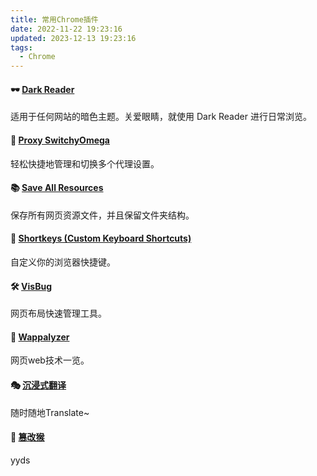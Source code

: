 ```yaml
---
title: 常用Chrome插件
date: 2022-11-22 19:23:16
updated: 2023-12-13 19:23:16
tags:
  - Chrome
---
```

#### 🕶 [Dark Reader](https://chrome.google.com/webstore/detail/dark-reader/eimadpbcbfnmbkopoojfekhnkhdbieeh)

适用于任何网站的暗色主题。关爱眼睛，就使用 Dark Reader 进行日常浏览。

#### 🧿 [Proxy SwitchyOmega](https://chrome.google.com/webstore/detail/proxy-switchyomega/padekgcemlokbadohgkifijomclgjgif)

轻松快捷地管理和切换多个代理设置。

#### 📚 [Save All Resources](https://chrome.google.com/webstore/detail/save-all-resources/abpdnfjocnmdomablahdcfnoggeeiedb)

保存所有网页资源文件，并且保留文件夹结构。

#### 🎹 [Shortkeys (Custom Keyboard Shortcuts)](https://chrome.google.com/webstore/detail/shortkeys-custom-keyboard/logpjaacgmcbpdkdchjiaagddngobkck)

自定义你的浏览器快捷键。

#### 🛠 [VisBug](https://chrome.google.com/webstore/detail/visbug/cdockenadnadldjbbgcallicgledbeoc)

网页布局快速管理工具。

#### 🎃 [Wappalyzer](https://chrome.google.com/webstore/detail/wappalyzer-technology-pro/gppongmhjkpfnbhagpmjfkannfbllamg)

网页web技术一览。

#### 🎭 [沉浸式翻译](https://chrome.google.com/webstore/detail/immersive-translate/bpoadfkcbjbfhfodiogcnhhhpibjhbnh)

随时随地Translate~

#### 🐒 [篡改猴](https://chrome.google.com/webstore/detail/tampermonkey/dhdgffkkebhmkfjojejmpbldmpobfkfo)
yyds